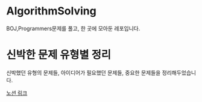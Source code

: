 # AlgorithmSolving
BOJ,Programmers문제를 풀고, 한 곳에 모아둔 레포입니다.


# 신박한 문제 유형별 정리
신박했던 유형의 문제들, 아이디어가 필요했던 문제들, 중요한 문제들을 정리해두었습니다.

[노션 링크](https://bottlenose-daphne-6cb.notion.site/18e8d7f83371446aab45b2fd19e1053a)
